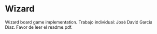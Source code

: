 # Wizard
 Wizard board game implementation.
 Trabajo individual: José David García Díaz.
 Favor de leer el readme.pdf.

